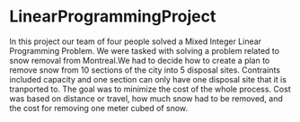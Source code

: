 # LinearProgrammingProject
In this project our team of four people solved a Mixed Integer Linear Programming Problem. We were tasked with solving a problem related to snow removal from Montreal.We had to decide how to create a plan to remove snow from 10 sections of the city into 5 disposal sites. Contraints included capacity and one section can only have one disposal site that it is tranported to. The goal was to minimize the cost of the whole process. Cost was based on distance or travel, how much snow had to be removed, and the cost for removing one meter cubed of snow. 
